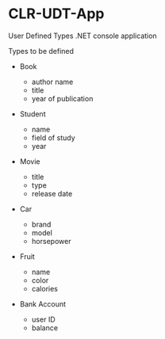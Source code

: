 # CLR-UDT-App
User Defined Types .NET console application

Types to be defined

* Book
  - author name
  - title
  - year of publication

* Student
  - name
  - field of study
  - year 

* Movie
  - title
  - type
  - release date

* Car
  - brand
  - model
  - horsepower

* Fruit
  - name
  - color
  - calories

* Bank Account
  - user ID
  - balance
